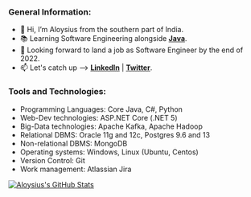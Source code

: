### General Information:

- :wave: Hi, I’m Aloysius from the southern part of India.
- :books: Learning Software Engineering alongside [**Java**](https://www.oracle.com/in/java/).
- :briefcase: Looking forward to land a job as Software Engineer by the end of 2022.
- :mailbox: Let's catch up --> [**LinkedIn**](https://www.linkedin.com/in/aloysius-vidhun-mon) | [**Twitter**](https://twitter.com/aloysius_05).


### Tools and Technologies:

- Programming Languages: Core Java, C#, Python
- Web-Dev technologies: ASP.NET Core (.NET 5)
- Big-Data technologies: Apache Kafka, Apache Hadoop
- Relational DBMS: Oracle 11g and 12c, Postgres 9.6 and 13
- Non-relational DBMS: MongoDB
- Operating systems: Windows, Linux (Ubuntu, Centos)
- Version Control: Git
- Work management: Atlassian Jira

[![Aloysius's GitHub Stats](https://github-readme-stats.vercel.app/api?username=Trojan0101&hide=contribs,prs&show_icons=true&theme=tokyonight)](https://github.com/Trojan0101)

<!---
Trojan0101/Trojan0101 is a ✨ special ✨ repository because its `README.md` (this file) appears on your GitHub profile.
You can click the Preview link to take a look at your changes.
--->

